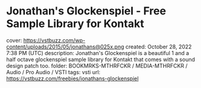 # Jonathan's Glockenspiel - Free Sample Library for Kontakt

cover: https://vstbuzz.com/wp-content/uploads/2015/05/jonathans@025x.png
created: October 28, 2022 7:38 PM (UTC)
description: Jonathan's Glockenspiel is a beautiful 1 and a half octave glockenspiel sample library for Kontakt that comes with a sound design patch too.
folder: BOOKMRKS-MTHRFCKR / MEDIA-MTHRFCKR / Audio / Pro Audio / VSTI
tags: vsti
url: https://vstbuzz.com/freebies/jonathans-glockenspiel